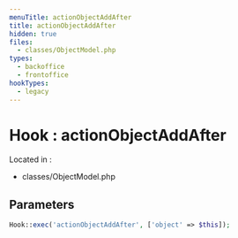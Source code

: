 ```yaml
---
menuTitle: actionObjectAddAfter
title: actionObjectAddAfter
hidden: true
files:
  - classes/ObjectModel.php
types:
  - backoffice
  - frontoffice
hookTypes:
  - legacy
---
```


# Hook : actionObjectAddAfter

Located in :

  - classes/ObjectModel.php

## Parameters

```php
Hook::exec('actionObjectAddAfter', ['object' => $this]);
```